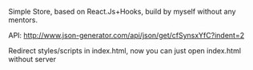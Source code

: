 Simple Store, based on React.Js+Hooks, build by myself without any mentors.

API: http://www.json-generator.com/api/json/get/cfSynsxYfC?indent=2

Redirect styles/scripts in index.html, now you can just open index.html without server


